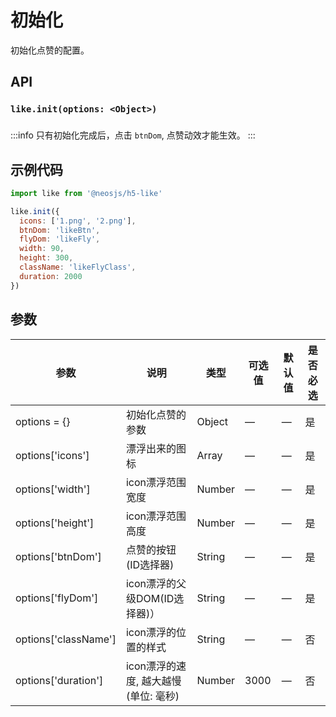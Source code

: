 # 初始化

初始化点赞的配置。

## API
### `like.init(options: <Object>)`
### 

:::info
只有初始化完成后，点击 `btnDom`, 点赞动效才能生效。
:::

## 示例代码
```js
import like from '@neosjs/h5-like'

like.init({
  icons: ['1.png', '2.png'],
  btnDom: 'likeBtn',
  flyDom: 'likeFly',
  width: 90,
  height: 300,
  className: 'likeFlyClass',
  duration: 2000
})
```

## 参数

| 参数                     | 说明                       | 类型   | 可选值          | 默认值       | 是否必选|
| --------------------------- | -------------------------- | ------ | --------------- | ------------ |------------ |
| options = {}                | 初始化点赞的参数           | Object | —               | —            | 是 |
|options['icons']| 漂浮出来的图标 | Array | —               | —            | 是 |
|options['width']| icon漂浮范围宽度 | Number | —               | —            | 是 |
|options['height']| icon漂浮范围高度 | Number | —               | —            | 是 |
|options['btnDom']| 点赞的按钮(ID选择器) | String | —               | —            | 是 |
|options['flyDom']| icon漂浮的父级DOM(ID选择器)） | String | —               | —            | 是 |
|options['className']| icon漂浮的位置的样式 | String | —               | —            | 否 |
| options['duration']| icon漂浮的速度, 越大越慢(单位: 毫秒) | Number | 3000               | —  | 否 |
